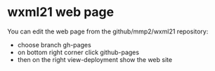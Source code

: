 # wxml21 web page

You can edit the web page from the github/mmp2/wxml21 repository:

* choose branch gh-pages
* on bottom right corner click github-pages
*  then on the right view-deployment show the web site
